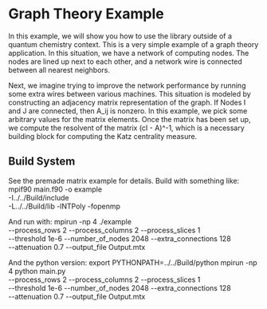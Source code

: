 # Graph Theory Example

In this example, we will show you how to use the library outside of a quantum
chemistry context. This is a very simple example of a graph theory application.
In this situation, we have a network of computing nodes. The nodes are
lined up next to each other, and a network wire is connected between all
nearest neighbors.

Next, we imagine trying to improve the network performance by running some
extra wires between various machines. This situation is modeled by constructing
an adjacency matrix representation of the graph. If Nodes I and J are
connected, then A_ij is nonzero. In this example, we pick some arbitrary
values for the matrix elements. Once the matrix has been set up,
we compute the resolvent of the matrix (cI - A)^-1, which is a necessary building
block for computing the Katz centrality measure.

## Build System

See the premade matrix example for details. Build with something like:
mpif90 main.f90 -o example \
  -I../../Build/include \
  -L../../Build/lib -lNTPoly -fopenmp

And run with:
mpirun -np 4 ./example \
--process_rows 2 --process_columns 2 --process_slices 1 \
--threshold 1e-6 --number_of_nodes 2048 --extra_connections 128 \
--attenuation 0.7 --output_file Output.mtx

And the python version:
export PYTHONPATH=../../Build/python
mpirun -np 4 python main.py \
--process_rows 2 --process_columns 2 --process_slices 1 \
--threshold 1e-6 --number_of_nodes 2048 --extra_connections 128 \
--attenuation 0.7 --output_file Output.mtx
